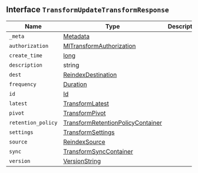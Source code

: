 ## Interface `TransformUpdateTransformResponse`

| Name | Type | Description |
| - | - | - |
| `_meta` | [Metadata](./Metadata.md) | &nbsp; |
| `authorization` | [MlTransformAuthorization](./MlTransformAuthorization.md) | &nbsp; |
| `create_time` | [long](./long.md) | &nbsp; |
| `description` | string | &nbsp; |
| `dest` | [ReindexDestination](./ReindexDestination.md) | &nbsp; |
| `frequency` | [Duration](./Duration.md) | &nbsp; |
| `id` | [Id](./Id.md) | &nbsp; |
| `latest` | [TransformLatest](./TransformLatest.md) | &nbsp; |
| `pivot` | [TransformPivot](./TransformPivot.md) | &nbsp; |
| `retention_policy` | [TransformRetentionPolicyContainer](./TransformRetentionPolicyContainer.md) | &nbsp; |
| `settings` | [TransformSettings](./TransformSettings.md) | &nbsp; |
| `source` | [ReindexSource](./ReindexSource.md) | &nbsp; |
| `sync` | [TransformSyncContainer](./TransformSyncContainer.md) | &nbsp; |
| `version` | [VersionString](./VersionString.md) | &nbsp; |
